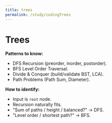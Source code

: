 ```yaml
---
title: trees
permalink: /study/codingTrees
---
```


# Trees

**Patterns to know:**  
- DFS Recursion (preorder, inorder, postorder).  
- BFS Level Order Traversal.  
- Divide & Conquer (build/validate BST, LCA).  
- Path Problems (Path Sum, Diameter).  

**How to identify:**  
- Input is `root` node.  
- Recursion naturally fits.  
- "Sum of paths / height / balanced?" → DFS.  
- "Level order / shortest path?" → BFS.  
